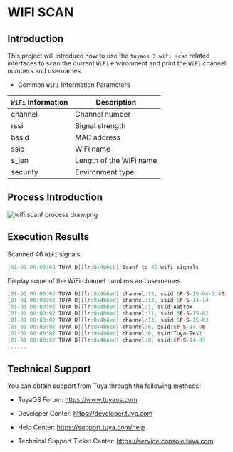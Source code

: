 # WIFI SCAN

## Introduction

This project will introduce how to use the `tuyaos 3 wifi scan` related interfaces to scan the current `WiFi` environment and print the `WiFi` channel numbers and usernames.

* Common `WiFi` Information Parameters

|`WiFi` Information|Description|
|---|---|
|channel|Channel number|
|rssi|Signal strength|
|bssid|MAC address|
|ssid|WiFi name|
|s_len|Length of the WiFi name|
|security|Environment type|

## Process Introduction

![wifi scanf process draw.png](https://airtake-public-data-1254153901.cos.ap-shanghai.myqcloud.com/content-platform/hestia/16556274379f941cc7b92.png)

## Execution Results
Scanned 46 `WiFi` signals.
```c
[01-01 00:00:02 TUYA D][lr:0x4b6cb] Scanf to 46 wifi signals
```
Display some of the WiFi channel numbers and usernames.
```c
[01-01 00:00:02 TUYA D][lr:0x4b6ed] channel:13, ssid:6F-S-15-04-2.4G
[01-01 00:00:02 TUYA D][lr:0x4b6ed] channel:13, ssid:6F-S-14-14
[01-01 00:00:02 TUYA D][lr:0x4b6ed] channel:1, ssid:Aatrox
[01-01 00:00:02 TUYA D][lr:0x4b6ed] channel:11, ssid:6F-S-15-02
[01-01 00:00:02 TUYA D][lr:0x4b6ed] channel:13, ssid:6F-S-15-03
[01-01 00:00:02 TUYA D][lr:0x4b6ed] channel:6, ssid:6F-S-14-08
[01-01 00:00:02 TUYA D][lr:0x4b6ed] channel:6, ssid:Tuya-Test
[01-01 00:00:02 TUYA D][lr:0x4b6ed] channel:8, ssid:6F-S-14-03
......
```

## Technical Support

You can obtain support from Tuya through the following methods:

- TuyaOS Forum: https://www.tuyaos.com

- Developer Center: https://developer.tuya.com

- Help Center: https://support.tuya.com/help

- Technical Support Ticket Center: https://service.console.tuya.com
